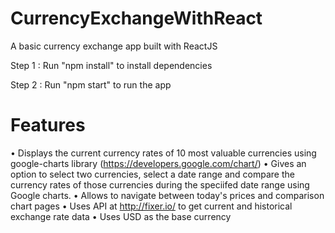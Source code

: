 # CurrencyExchangeWithReact
A basic currency exchange app built with ReactJS

Step 1 : Run "npm install" to install dependencies

Step 2 : Run "npm start" to run the app

# Features
• Displays the current currency rates of 10 most valuable currencies using google-charts library (https://developers.google.com/chart/)
• Gives an option to select two currencies, select a date range and compare the currency rates of those currencies during the speciifed date range using Google charts.
• Allows to navigate between today's prices and comparison chart pages
• Uses API at http://fixer.io/ to get current and historical exchange rate data
• Uses USD as the base currency
